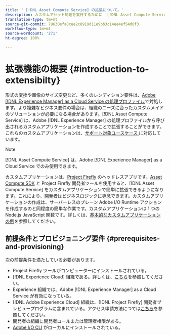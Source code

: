 ```yaml
---
title: ' [!DNL Asset Compute Service] の拡張について。'
description: カスタムアセット処理を実行するために  [!DNL Asset Compute Service]  の機能を拡張するタイミングと方法。
translation-type: tm+mt
source-git-commit: 79630efa8cee2c8919d11e9bb3c14ee4ef54d0f3
workflow-type: tm+mt
source-wordcount: '271'
ht-degree: 100%

---
```



# 拡張機能の概要 {#introduction-to-extensibilty}

形式の変換や画像のサイズ変更など、多くのレンディション要件は、[Adobe  [!DNL Experience Manager]  as a Cloud Service の処理プロファイル](https://experienceleague.adobe.com/docs/experience-manager-cloud-service/assets/asset-microservices-overview.html)で対処します。より複雑なビジネス要件の場合は、組織のニーズに合ったカスタムメイドのソリューションが必要になる場合があります。[!DNL Asset Compute Service] は、Adobe [!DNL Experience Manager] の処理プロファイルから呼び出されるカスタムアプリケーションを作成することで拡張することができます。これらのカスタムアプリケーションは、[サポート対象ユースケース ](https://experienceleague.adobe.com/docs/experience-manager-cloud-service/assets/manage/asset-microservices-configure-and-use.html)に対応しています。

>[!NOTE]
>
>[!DNL Asset Compute Service] は、Adobe [!DNL Experience Manager] as a Cloud Service でのみ使用できます。

カスタムアプリケーションは、[Project Firefly](https://github.com/AdobeDocs/project-firefly) のヘッドレスアプリです。[Asset Compute SDK](https://github.com/adobe/asset-compute-sdk) と Project Firefly 開発者ツールを使用すると、[!DNL Asset Compute Service] をカスタムアプリケーションで簡単に拡張できるようになります。これにより、開発者はビジネスロジックに専念できます。カスタムアプリケーションの作成は、サーバーレスのプレーン Adobe I/O Runtime アクションを作成するのと同程度の簡単な作業です。カスタムアプリケーションは 1 つの Node.js JavaScript 関数です。詳しくは、[基本的なカスタムアプリケーションの例](https://github.com/adobe/asset-compute-example-workers/blob/master/projects/worker-basic/worker-basic.js)を参照してください。

## 前提条件とプロビジョニング要件 {#prerequisites-and-provisioning}

次の前提条件を満たしている必要があります。

* Project Firefly ツールがコンピューターにインストールされている。
* [!DNL Experience Cloud] 組織である。詳しくは、[こちら](https://github.com/AdobeDocs/project-firefly/blob/master/getting_started/setup.md#acquire-access-and-credentials)を参照してください。
* Experience 組織では、Adobe [!DNL Experience Manager] as a Cloud Service が有効になっている。
* [!DNL Adobe Experience Cloud] 組織は、[!DNL Project Firefly] 開発者プレビュープログラムに含まれている。アクセス申請方法につては[こちら](https://github.com/AdobeDocs/project-firefly/blob/master/overview/getting_access.md)を参照してください。
* 開発者の組織に開発者ロールまたは管理者権限がある。
* [Adobe I/O CLI](https://github.com/adobe/aio-cli) がローカルにインストールされている。

<!-- TBD for later:

* What all accesses and licenses are required?
* What all permissions are required to create, debug, and deploy custom applications?
* How do developers get access and provision the required apps?
* What is repository management?
* Anything on security and data transfer?
* What about handling personal or sensitive information?
* Custom application SLA is dependent on SLAs of various services it depends on.
* Document how the devs can get to know the KPIs of their custom applications. The KPIs are dependent on the performance at Adobe's side, amongst other things.
-->
